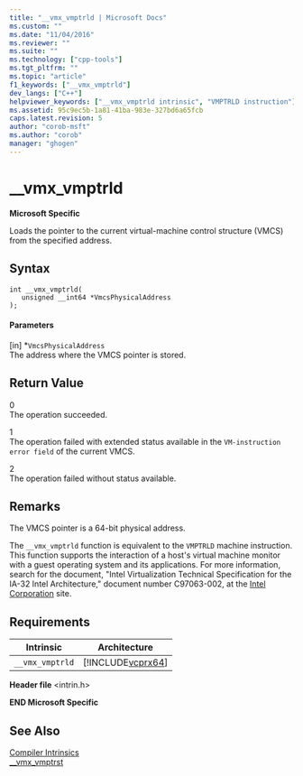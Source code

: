 ```yaml
---
title: "__vmx_vmptrld | Microsoft Docs"
ms.custom: ""
ms.date: "11/04/2016"
ms.reviewer: ""
ms.suite: ""
ms.technology: ["cpp-tools"]
ms.tgt_pltfrm: ""
ms.topic: "article"
f1_keywords: ["__vmx_vmptrld"]
dev_langs: ["C++"]
helpviewer_keywords: ["__vmx_vmptrld intrinsic", "VMPTRLD instruction"]
ms.assetid: 95c9ec5b-1a81-41ba-983e-327bd6a65fcb
caps.latest.revision: 5
author: "corob-msft"
ms.author: "corob"
manager: "ghogen"
---
```

# __vmx_vmptrld
**Microsoft Specific**  
  
 Loads the pointer to the current virtual-machine control structure (VMCS) from the specified address.  
  
## Syntax  
  
```  
int __vmx_vmptrld(   
   unsigned __int64 *VmcsPhysicalAddress   
);  
```  
  
#### Parameters  
 [in] *`VmcsPhysicalAddress`  
 The address where the VMCS pointer is stored.  
  
## Return Value  
 0  
 The operation succeeded.  
  
 1  
 The operation failed with extended status available in the `VM-instruction error field` of the current VMCS.  
  
 2  
 The operation failed without status available.  
  
## Remarks  
 The VMCS pointer is a 64-bit physical address.  
  
 The `__vmx_vmptrld` function is equivalent to the `VMPTRLD` machine instruction. This function supports the interaction of a host's virtual machine monitor with a guest operating system and its applications. For more information, search for the document, "Intel Virtualization Technical Specification for the IA-32 Intel Architecture," document number C97063-002, at the [Intel Corporation](http://go.microsoft.com/fwlink/?LinkId=127) site.  
  
## Requirements  
  
|Intrinsic|Architecture|  
|---------------|------------------|  
|`__vmx_vmptrld`|[!INCLUDE[vcprx64](../assembler/inline/includes/vcprx64_md.md)]|  
  
 **Header file** \<intrin.h>  
  
**END Microsoft Specific**  
  
## See Also  
 [Compiler Intrinsics](../intrinsics/compiler-intrinsics.md)   
 [__vmx_vmptrst](../intrinsics/vmx-vmptrst.md)